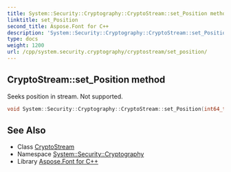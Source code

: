 ```yaml
---
title: System::Security::Cryptography::CryptoStream::set_Position method
linktitle: set_Position
second_title: Aspose.Font for C++
description: 'System::Security::Cryptography::CryptoStream::set_Position method. Seeks position in stream. Not supported in C++.'
type: docs
weight: 1200
url: /cpp/system.security.cryptography/cryptostream/set_position/
---
```

## CryptoStream::set_Position method


Seeks position in stream. Not supported.

```cpp
void System::Security::Cryptography::CryptoStream::set_Position(int64_t value) override
```


## See Also

* Class [CryptoStream](../)
* Namespace [System::Security::Cryptography](../../)
* Library [Aspose.Font for C++](../../../)
